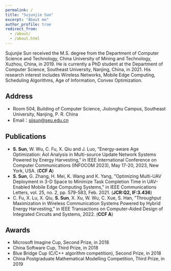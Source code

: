 ```yaml
---
permalink: /
title: "Sujunjie Sun"
excerpt: "About me"
author_profile: true
redirect_from: 
  - /about/
  - /about.html
---
```

Sujunjie Sun received the M.S. degree from the Department of Computer Science and Technology, China University of Mining and Technology, Xuzhou, China, in 2019. He is currently a PhD student at the Department of Computer Science, Southeast University, Nanjing, China, in 2021. His research interest includes Wireless Networks, Mobile Edge Computing, Scheduling Algorithms, Age of Information, Convex Optimization.

Address
------
* Room 504, Building of Computer Science, Jiulonghu Campus, Southeast University, Nanjing, P. R. China
* Email：sjjsun@seu.edu.cn

Publications
------
* **S. Sun**, W. Wu, C. Fu, X. Qiu and J. Luo, "Energy-aware Age Optimization: AoI Analysis in Multi-source Update Network Systems Powered by Energy Harvesting," in IEEE International Conference on Computer Communications (INFOCOM 2023), May 17-20, 2023, New York, USA. (**CCF A**)
* **S. Sun**, G. Zhang, H. Mei, K. Wang and K. Yang, "Optimizing Multi-UAV Deployment in 3-D Space to Minimize Task Completion Time in UAV-Enabled Mobile Edge Computing Systems," in IEEE Communications Letters, vol. 25, no. 2, pp. 579-583, Feb. 2021. (**JCR:Q2, IF:3.436**)
* C. Fu, X. Lu, X. Qiu, **S. Sun**, X. Xu, W. Wu, C. Xue, S. Han, "Throughput Maximization in Wireless Communication Systems Powered by Hybrid Energy Harvesting," in IEEE Transactions on Computer-Aided Design of Integrated Circuits and Systems, 2022. (**CCF A**)

Awards
------
* Microsoft Imagine Cup, Second Prize, in 2018
* China Software Cup, Third Prize, in 2018
* Blue Bridge Cup (C/C++ algorithm competition), Second Prize, in 2018
* China Postgraduate Mathematical Modelling Competition, Third Prize, in 2019
